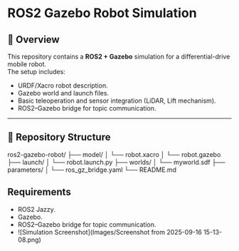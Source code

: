 # ROS2 Gazebo Robot Simulation

## 📝 Overview
This repository contains a **ROS2 + Gazebo** simulation for a differential-drive mobile robot.  
The setup includes:
- URDF/Xacro robot description.
- Gazebo world and launch files.
- Basic teleoperation and sensor integration (LiDAR, Lift mechanism).
- ROS2–Gazebo bridge for topic communication.

---

## 📂 Repository Structure
ros2-gazebo-robot/
├── model/
│   └── robot.xacro
│   └── robot.gazebo
├── launch/
│   └── robot.launch.py
├── worlds/
│   └── myworld.sdf
├── parameters/
│   └── ros_gz_bridge.yaml
└── README.md

## Requirements
- ROS2 Jazzy.
- Gazebo.
- ROS2–Gazebo bridge for topic communication.
- ![Simulation Screenshot](Images/Screenshot from 2025-09-16 15-13-08.png)


